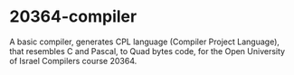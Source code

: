 # 20364-compiler
A basic compiler, generates CPL language (Compiler Project Language), that resembles C and Pascal, to Quad bytes code, for the Open University of Israel Compilers course 20364.
